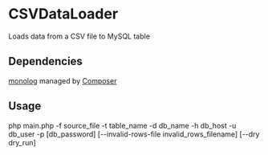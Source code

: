 # CSVDataLoader
Loads data from a CSV file to MySQL table

## Dependencies
[monolog](https://github.com/Seldaek/monolog) managed by [Composer](https://getcomposer.org)

## Usage
php main.php -f source_file -t table_name -d db_name -h db_host -u db_user -p [db_password] [--invalid-rows-file invalid_rows_filename] [--dry dry_run]
